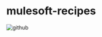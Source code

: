 # mulesoft-recipes
![github](https://user-images.githubusercontent.com/1028534/159812239-2614b320-f99e-4d74-82a8-70db9ba1a238.png)

